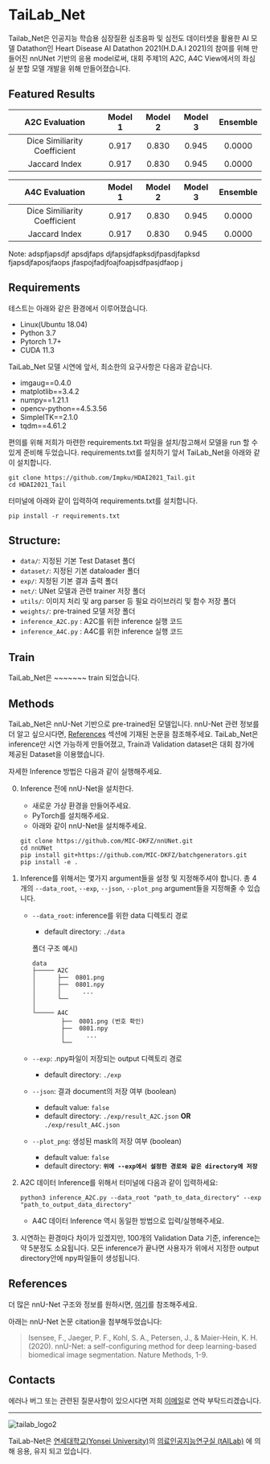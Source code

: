<!-- Heading -->

# TaiLab_Net

<!-- 수정 사항입니다.-->

Tailab_Net은 인공지능 학습용 심장질환 심초음파 및 심전도 데이터셋을 활용한 AI 모델 Datathon인 Heart Disease AI Datathon 2021(H.D.A.I 2021)의 참여를 위해 만들어진 nnUNet 기반의 응용 model로써, 대회 주제1의 A2C, A4C View에서의 좌심실 분할 모델 개발을 위해 만들어졌습니다.

<!-- install 없애도 되고, 다른 이름 method 대제목으로 바꿔서 github 참고시키고 우리가 nnUnet 사용해서 train을 했다. 길어서 풀고 -->


## Featured Results
|A2C Evaluation|Model 1|Model 2|Model 3|Ensemble|
|:----------:|:------:|:------:|:------:|:------:|
|Dice Similiarity Coefficient|0.917|0.830|0.945|0.0000|
|Jaccard Index|0.917|0.830|0.945|0.0000|

|A4C Evaluation|Model 1|Model 2|Model 3|Ensemble|
|:----------:|:------:|:------:|:------:|:------:|
|Dice Similiarity Coefficient|0.917|0.830|0.945|0.0000|
|Jaccard Index|0.917|0.830|0.945|0.0000|

Note: adspfjapsdjf apsdjfaps djfapsjdfapksdjfpasdjfapksd fjapsdjfaposjfaops jfaspojfadjfoajfoapjsdfpasjdfaop j

## Requirements
테스트는 아래와 같은 환경에서 이루어졌습니다.

- Linux(Ubuntu 18.04)
- Python 3.7
- Pytorch 1.7+
- CUDA 11.3

TaiLab_Net 모델 시연에 앞서, 최소한의 요구사항은 다음과 같습니다.

- imgaug==0.4.0
- matplotlib==3.4.2
- numpy==1.21.1
- opencv-python==4.5.3.56
- SimpleITK==2.1.0
- tqdm==4.61.2

 편의를 위해 저희가 마련한 requirements.txt 파일을 설치/참고해서 모델을 run 할 수 있게 준비해 두었습니다. requirements.txt를 설치하기 앞서 TaiLab_Net을 아래와 같이 설치합니다.

```
git clone https://github.com/Impku/HDAI2021_Tail.git
cd HDAI2021_Tail
```

터미널에 아래와 같이 입력하여 requirements.txt를 설치합니다.

```
pip install -r requirements.txt
```

## Structure:
- ```data/```: 지정된 기본 Test Dataset 폴더
- ```dataset/```: 지정된 기본 dataloader 폴더
- ```exp/```: 지정된 기본 결과 출력 폴더
- ```net/```: UNet 모델과 관련 trainer 저장 폴더
- ```utils/```: 이미지 처리 및 arg parser 등 필요 라이브러리 및 함수 저장 폴더
- ```weights/```: pre-trained 모델 저장 폴더
- ```inference_A2C.py``` : A2C를 위한 inference 실행 코드
- ```inference_A4C.py``` : A4C를 위한 inference 실행 코드

## Train
TaiLab_Net은 ~~~~~~~ train 되었습니다. 


## Methods

<!-- 수정 사항입니다. 모델 2개를 사용했기 때문에 각각의 방법을 모두 설명해야함-->

TaiLab_Net은 nnU-Net 기반으로 pre-trained된 모델입니다. nnU-Net 관련 정보를 더 알고 싶으시다면, [References](#references) 섹션에 기재된 논문을 참조해주세요. 
TaiLab_Net은 inference만 시연 가능하게 만들어졌고, Train과 Validation dataset은 대회 참가에 제공된 Dataset을 이용했습니다. 

자세한 Inference 방법은 다음과 같이 실행해주세요.

0. Inference 전에 nnU-Net을 설치한다.

   - 새로운 가상 환경을 만들어주세요.
   - PyTorch를 설치해주세요.
   - 아래와 같이 nnU-Net을 설치해주세요. 
   
   ```
   git clone https://github.com/MIC-DKFZ/nnUNet.git
   cd nnUNet
   pip install git+https://github.com/MIC-DKFZ/batchgenerators.git
   pip install -e .
   ```

1. Inference를 위해서는 몇가지 argument들을 설정 및 지정해주셔야 합니다. 
총 4개의 ```--data_root```, ```--exp```, ```--json```, ```--plot_png``` argument들을 지정해줄 수 있습니다.
   - ```--data_root```: inference를 위한 data 디렉토리 경로    
      - default directory: ```./data ```

      폴더 구조 예시)
      ```
      data
      ├───── A2C
      │      ├──  0801.png
      │      ├──  0801.npy
      │      │      ...    
      │      └──    
      │
      └───── A4C
              ├──  0801.png (번호 확인)
              ├──  0801.npy
              │      ...
              └── 
      ```
   
   - ```--exp```: .npy파일이 저장되는 output 디렉토리 경로 
      - default directory: ```./exp ```

   - ```--json```: 결과 document의 저장 여부 (boolean)
      - default value: ``` false ```
      - default directory: ```./exp/result_A2C.json```  **OR**  ```./exp/result_A4C.json```

   - ```--plot_png```: 생성된 mask의 저장 여부 (boolean)
      - default value: ``` false ```
      - default directory: **```위에 --exp에서 설정한 경로와 같은 directory에 저장  ```**


2. A2C 데이터 Inference를 위해서 터미널에 다음과 같이 입력하세요:
   ```
   python3 inference_A2C.py --data_root "path_to_data_directory" --exp "path_to_output_data_directory"
   ```
   - A4C 데이터 Inference 역시 동일한 방법으로 입력/실행해주세요. 


3. 시연하는 환경마다 차이가 있겠지만, 100개의 Validation Data 기준, inference는 약 5분정도 소요됩니다. 모든 inference가 끝나면 사용자가 위에서 지정한 output directory안에 npy파일들이 생성됩니다. 


## References

<!-- Citation 적을게 뭐가 더 있을지 알려주세요. 수정사항 입니다. format도 제안 주시면 바꿔놓겠습니다.  -->

더 많은 nnU-Net 구조와 정보를 원하시면, [여기](https://github.com/MIC-DKFZ/nnUNet)를 참조해주세요.

아래는 nnU-Net 논문 citation을 첨부해두었습니다:

> Isensee, F., Jaeger, P. F., Kohl, S. A., Petersen, J., & Maier-Hein, K. H. (2020). nnU-Net: a self-configuring method for deep learning-based biomedical image segmentation. Nature Methods, 1-9.



## Contacts

<!-- 메일 주소 넘기기 완료. 근데 공용 이메일 대신 일단 제 이메일 넣어놨어요.
    ㄴ 방금전 태윤이가 준 주소로 다시 수정해놓았습니다.  -->

에러나 버그 또는 관련된 질문사항이 있으시다면 저희 [이메일](mailto:ygj03084@gmail.com)로 연락 부탁드리겠습니다.

<!--- 연대 로고를 넣으려고 했는데,, 뒤에 흰색 배경이 나와서 일단은 넣지 않았습니다. 의견 주세요  --->

---

![tailab_logo2](https://user-images.githubusercontent.com/39204766/144746204-2d39b036-3ea0-476e-945d-25e4f695ece1.png)

TaiLab-Net은 [연세대학교(Yonsei University)](https://www.yonsei.ac.kr/en_sc/index.jsp)의 [의료인공지능연구실 (tAILab)](https://sites.google.com/view/tailab/home?authuser=0) 에 의해 응용, 유지 되고 있습니다.
